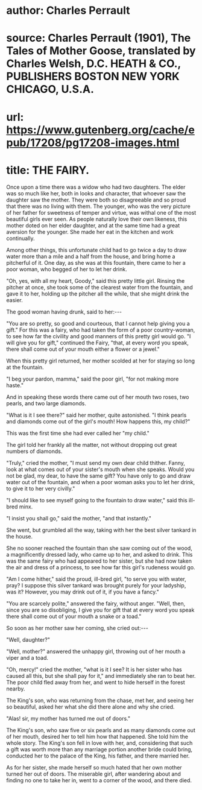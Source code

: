 # author: Charles Perrault
# source: Charles Perrault (1901), The Tales of Mother Goose, translated by Charles Welsh, D.C. HEATH & CO., PUBLISHERS BOSTON NEW YORK CHICAGO, U.S.A.
# url: https://www.gutenberg.org/cache/epub/17208/pg17208-images.html
# title: THE FAIRY.

Once upon a time there was a widow who had two daughters. The elder was
so much like her, both in looks and character, that whoever saw the
daughter saw the mother. They were both so disagreeable and so proud
that there was no living with them. The younger, who was the very
picture of her father for sweetness of temper and virtue, was withal one
of the most beautiful girls ever seen. As people naturally love their
own likeness, this mother doted on her elder daughter, and at the same
time had a great aversion for the younger. She made her eat in the
kitchen and work continually.

Among other things, this unfortunate child had to go twice a day to draw
water more than a mile and a half from the house, and bring home a
pitcherful of it. One day, as she was at this fountain, there came to
her a poor woman, who begged of her to let her drink.

\"Oh, yes, with all my heart, Goody,\" said this pretty little girl.
Rinsing the pitcher at once, she took some of the clearest water from
the fountain, and gave it to her, holding up the pitcher all the while,
that she might drink the easier.

 

The good woman having drunk, said to her:---

\"You are so pretty, so good and courteous, that I cannot help giving
you a gift.\" For this was a fairy, who had taken the form of a poor
country-woman, to see how far the civility and good manners of this
pretty girl would go. \"I will give you for gift,\" continued the Fairy,
\"that, at every word you speak, there shall come out of your mouth
either a flower or a jewel.\"

When this pretty girl returned, her mother scolded at her for staying so
long at the fountain.

\"I beg your pardon, mamma,\" said the poor girl, \"for not making more
haste.\"

And in speaking these words there came out of her mouth two roses, two
pearls, and two large diamonds.

\"What is it I see there?\" said her mother, quite astonished. \"I think
pearls and diamonds come out of the girl\'s mouth! How happens this, my
child?\"

This was the first time she had ever called her \"my child.\"

The girl told her frankly all the matter, not without dropping out great
numbers of diamonds.

\"Truly,\" cried the mother, \"I must send my own dear child thither.
Fanny, look at what comes out of your sister\'s mouth when she speaks.
Would you not be glad, my dear, to have the same gift? You have only to
go and draw water  out of the fountain, and when a
poor woman asks you to let her drink, to give it to her very civilly.\"

\"I should like to see myself going to the fountain to draw water,\"
said this ill-bred minx.

\"I insist you shall go,\" said the mother, \"and that instantly.\"

She went, but grumbled all the way, taking with her the best silver
tankard in the house.

She no sooner reached the fountain than she saw coming out of the wood,
a magnificently dressed lady, who came up to her, and asked to drink.
This was the same fairy who had appeared to her sister, but she had now
taken the air and dress of a princess, to see how far this girl\'s
rudeness would go.

\"Am I come hither,\" said the proud, ill-bred girl, \"to serve you with
water, pray? I suppose this silver tankard was brought purely for your
ladyship, was it? However, you may drink out of it, if you have a
fancy.\"

\"You are scarcely polite,\" answered the fairy, without anger. \"Well,
then, since you are so disobliging, I give you for gift that at every
word you speak there shall come out of your mouth a snake or a toad.\"

So soon as her mother saw her coming, she cried out:---

\"Well, daughter?\"

 

\"Well, mother?\" answered the unhappy girl, throwing out of her mouth a
viper and a toad.

\"Oh, mercy!\" cried the mother, \"what is it I see? It is her sister
who has caused all this, but she shall pay for it,\" and immediately she
ran to beat her. The poor child fled away from her, and went to hide
herself in the forest nearby.

The King\'s son, who was returning from the chase, met her, and seeing
her so beautiful, asked her what she did there alone and why she cried.

\"Alas! sir, my mother has turned me out of doors.\"

The King\'s son, who saw five or six pearls and as many diamonds come
out of her mouth, desired her to tell him how that happened. She told
him the whole story. The King\'s son fell in love with her, and,
considering that such a gift was worth more than any marriage portion
another bride could bring, conducted her to the palace of the King, his
father, and there married her.

As for her sister, she made herself so much hated that her own mother
turned her out of doors. The miserable girl, after wandering about and
finding no one to take her in, went to a corner of the wood, and there
died.
